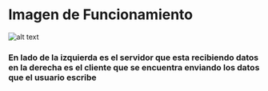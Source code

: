 # Imagen de Funcionamiento

![alt text](https://github.com/IDiegoUlises/Servidor-y-Cliente-En-Python/blob/master/images/servidor-y-cliente-python-funcionando.png)

### En lado de la izquierda es el servidor que esta recibiendo datos en la derecha es el cliente que se encuentra enviando los datos que el usuario escribe
